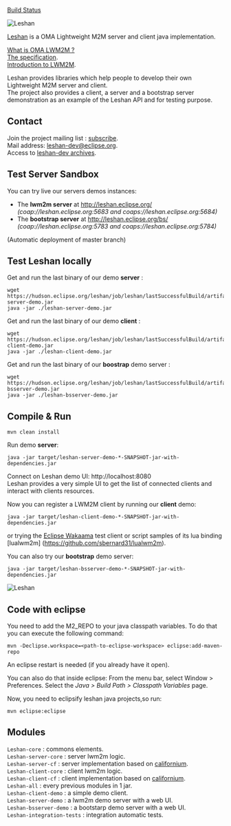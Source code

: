[Build Status](https://hudson.eclipse.org/leshan/)

![Leshan](https://eclipse.org/leshan/img/multicolor-leshan.png)

[Leshan](https://eclipse.org/leshan) is a OMA Lightweight M2M server and client java implementation.

[What is OMA LWM2M ?](http://technical.openmobilealliance.org/Technical/release_program/lightweightM2M_v1_0.aspx)  
[The specification](http://member.openmobilealliance.org/ftp/Public_documents/DM/LightweightM2M/).  
[Introduction to LWM2M](http://fr.slideshare.net/zdshelby/oma-lightweightm2-mtutorial).  

Leshan provides libraries which help people to develop their own Lightweight M2M server and client.  
The project also provides a client, a server and a bootstrap server demonstration as an example of the Leshan API and for testing purpose.

Contact
-------

Join the project mailing list : [subscribe](https://dev.eclipse.org/mailman/listinfo/leshan-dev).  
Mail address: leshan-dev@eclipse.org.  
Access to [leshan-dev archives](https://dev.eclipse.org/mhonarc/lists/leshan-dev/).  

Test Server Sandbox
------------

You can try live our servers demos instances:

* The **lwm2m server** at http://leshan.eclipse.org/  
   _(coap://leshan.eclipse.org:5683  and coaps://leshan.eclipse.org:5684)_  
* The **bootstrap server** at http://leshan.eclipse.org/bs/  
   _(coap://leshan.eclipse.org:5783  and coaps://leshan.eclipse.org:5784)_  

(Automatic deployment of master branch)

Test Leshan locally
-----------------------
Get and run the last binary of our demo **server** :
```
wget https://hudson.eclipse.org/leshan/job/leshan/lastSuccessfulBuild/artifact/leshan-server-demo.jar
java -jar ./leshan-server-demo.jar
```
Get and run the last binary of our demo **client** :
```
wget https://hudson.eclipse.org/leshan/job/leshan/lastSuccessfulBuild/artifact/leshan-client-demo.jar
java -jar ./leshan-client-demo.jar
```
Get and run the last binary of our **boostrap** demo server :
```
wget https://hudson.eclipse.org/leshan/job/leshan/lastSuccessfulBuild/artifact/leshan-bsserver-demo.jar
java -jar ./leshan-bsserver-demo.jar
```

Compile & Run
-------------

```
mvn clean install
```

Run demo **server**:
```
java -jar target/leshan-server-demo-*-SNAPSHOT-jar-with-dependencies.jar 
```

Connect on Leshan demo UI: http://localhost:8080  
Leshan provides a very simple UI to get the list of connected clients and interact with clients resources.

Now you can register a LWM2M client by running our **client** demo:
```
java -jar target/leshan-client-demo-*-SNAPSHOT-jar-with-dependencies.jar 
```
or trying the [Eclipse Wakaama](http://eclipse.org/wakaama) test client or script samples of its lua binding [lualwm2m] (https://github.com/sbernard31/lualwm2m).


You can also try our **bootstrap** demo server:
```
java -jar target/leshan-bsserver-demo-*-SNAPSHOT-jar-with-dependencies.jar 
```

![Leshan](https://eclipse.org/leshan/img/capture_for_github.png)

Code with eclipse
-----------------
You need to add the M2_REPO to your java classpath variables. To do that you can execute the following command:

```
mvn -Declipse.workspace=<path-to-eclipse-workspace> eclipse:add-maven-repo
```
An eclipse restart is needed (if you already have it open).

You can also do that inside eclipse: From the menu bar, select Window > Preferences. Select the *Java > Build Path > Classpath Variables* page.

Now, you need to eclipsify leshan java projects,so run:

```
mvn eclipse:eclipse
```

Modules
-----------------
`Leshan-core` : commons elements.  
`Leshan-server-core` : server lwm2m logic.  
`Leshan-server-cf` : server implementation based on [californium](https://github.com/eclipse/californium).  
`Leshan-client-core` : client lwm2m logic.  
`Leshan-client-cf` : client implementation based on [californium](https://github.com/eclipse/californium).  
`Leshan-all` : every previous modules in 1 jar.  
`Leshan-client-demo` : a simple demo client.  
`Leshan-server-demo` : a lwm2m demo server with a web UI.  
`Leshan-bsserver-demo` : a bootstarp demo server with a web UI.  
`Leshan-integration-tests` : integration automatic tests.  

